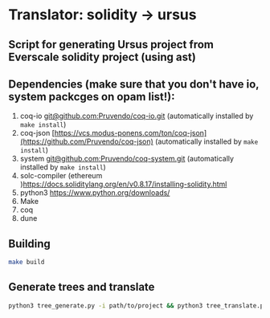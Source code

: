 # Translator: solidity → ursus
## Script for generating Ursus project from Everscale solidity project (using ast)


## Dependencies (make sure that you don't have io, system packcges on opam list!):
1. coq-io [git@github.com:Pruvendo/coq-io.git](https://github.com/Pruvendo/coq-io) (automatically installed by ```make install```)
2. coq-json [https://vcs.modus-ponens.com/ton/coq-json](https://github.com/Pruvendo/coq-json) (automatically installed by ```make install```)
3. system [git@github.com:Pruvendo/coq-system.git](https://github.com/Pruvendo/coq-system) (automatically installed by ```make install```)
4. solc-compiler (ethereum )https://docs.soliditylang.org/en/v0.8.17/installing-solidity.html
5. python3 https://www.python.org/downloads/
6. Make
7. coq
8. dune

## Building
```bash
make build
```

## Generate trees and translate 
```bash
python3 tree_generate.py -i path/to/project && python3 tree_translate.py
```
